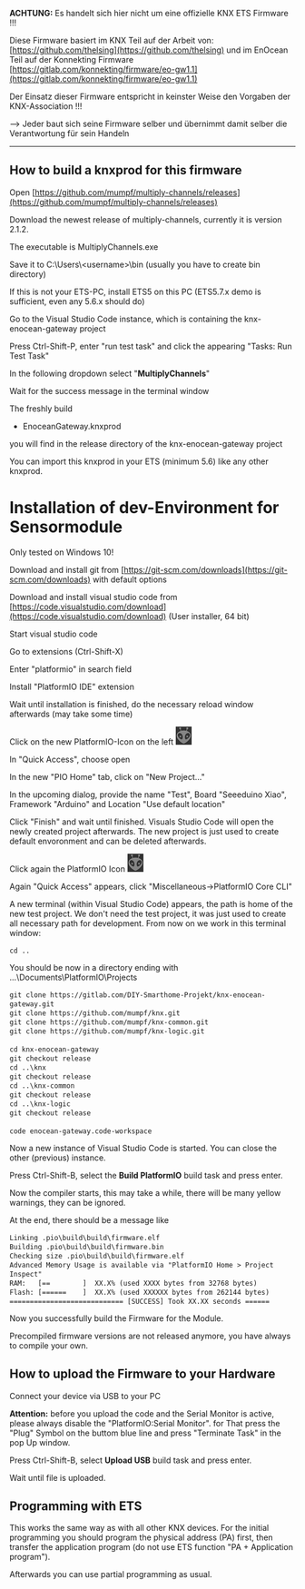 **ACHTUNG:**
Es handelt sich hier nicht um eine offizielle KNX ETS Firmware !!! 

Diese Firmware basiert im KNX Teil auf der Arbeit von: [https://github.com/thelsing](https://github.com/thelsing) und im EnOcean Teil auf der Konnekting Firmware [https://gitlab.com/konnekting/firmware/eo-gw1.1](https://gitlab.com/konnekting/firmware/eo-gw1.1)

Der Einsatz dieser Firmware entspricht in keinster Weise den Vorgaben der KNX-Association !!!  

--> Jeder baut sich seine Firmware selber und übernimmt damit selber die Verantwortung für sein Handeln

-------------------------------------------------

## How to build a knxprod for this firmware

Open [https://github.com/mumpf/multiply-channels/releases](https://github.com/mumpf/multiply-channels/releases)

Download the newest release of multiply-channels, currently it is version 2.1.2.



The executable is MultiplyChannels.exe

Save it to C:\Users\\\<username>\bin (usually you have to create bin directory)

If this is not your ETS-PC, install ETS5 on this PC (ETS5.7.x demo is sufficient, even any 5.6.x should do)

Go to the Visual Studio Code instance, which is containing the knx-enocean-gateway project

Press Ctrl-Shift-P, enter "run test task" and click the appearing "Tasks: Run Test Task"

In the following dropdown select "**MultiplyChannels**"

Wait for the success message in the terminal window

The freshly build

* EnoceanGateway.knxprod

you will find in the release directory of the knx-enocean-gateway project

You can import this knxprod in your ETS (minimum 5.6) like any other knxprod.

# Installation of dev-Environment for Sensormodule

Only tested on Windows 10!

Download and install git from [https://git-scm.com/downloads](https://git-scm.com/downloads) with default options

Download and install visual studio code from [https://code.visualstudio.com/download](https://code.visualstudio.com/download) (User installer, 64 bit)

Start visual studio code

Go to extensions (Ctrl-Shift-X)

Enter "platformio" in search field

Install "PlatformIO IDE" extension

Wait until installation is finished, do the necessary reload window afterwards (may take some time)

Click on the new PlatformIO-Icon on the left ![PIO-Icon](pic/PIO2.png)

In "Quick Access", choose open

In the new "PIO Home" tab, click on "New Project..."

In the upcoming dialog, provide the name "Test", Board "Seeeduino Xiao", Framework "Arduino" and Location "Use default location"

Click "Finish" and wait until finished. Visuals Studio Code will open the newly created project afterwards. The new project is just used to create default envoronment and can be deleted afterwards.

Click again the PlatformIO Icon ![PIO-Icon](pic/PIO2.png)

Again "Quick Access" appears, click "Miscellaneous->PlatformIO Core CLI"

A new terminal (within Visual Studio Code) appears, the path is home of the new test project. We don't need the test project, it was just used to create all necessary path for development.
From now on we work in this terminal window:

    cd .. 

You should be now in a directory ending with ...\Documents\PlatformIO\Projects

    git clone https://gitlab.com/DIY-Smarthome-Projekt/knx-enocean-gateway.git
    git clone https://github.com/mumpf/knx.git
    git clone https://github.com/mumpf/knx-common.git
    git clone https://github.com/mumpf/knx-logic.git

    cd knx-enocean-gateway
    git checkout release
    cd ..\knx
    git checkout release
    cd ..\knx-common
    git checkout release
    cd ..\knx-logic
    git checkout release

    code enocean-gateway.code-workspace
    
  
Now a new instance of Visual Studio Code is started. You can close the other (previous) instance.

Press Ctrl-Shift-B, select the **Build PlatformIO** build task and press enter.

Now the compiler starts, this may take a while, there will be many yellow warnings, they can be ignored.

At the end, there should be a message like

    Linking .pio\build\build\firmware.elf
    Building .pio\build\build\firmware.bin
    Checking size .pio\build\build\firmware.elf
    Advanced Memory Usage is available via "PlatformIO Home > Project Inspect"
    RAM:   [==        ]  XX.X% (used XXXX bytes from 32768 bytes)
    Flash: [======    ]  XX.X% (used XXXXXX bytes from 262144 bytes)
    ============================ [SUCCESS] Took XX.XX seconds ======

Now you successfully build the Firmware for the Module.

Precompiled firmware versions are not released anymore, you have always to compile your own.

## How to upload the Firmware to your Hardware

Connect your device via USB to your PC

**Attention:** before you upload the code and the Serial Monitor is active, please always disable the "PlatformIO:Serial Monitor". for That press the "Plug" Symbol on the buttom blue line and press "Terminate Task" in the pop Up window.  

Press Ctrl-Shift-B, select **Upload USB** build task and press enter.

Wait until file is uploaded.

## Programming with ETS

This works the same way as with all other KNX devices. For the initial programming you should program the physical address (PA) first, then transfer the application program (do not use ETS function "PA + Application program").

Afterwards you can use partial programming as usual.
